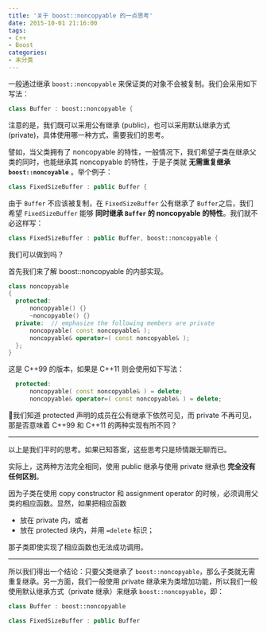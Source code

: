 ```yaml
---
title: '关于 boost::noncopyable 的一点思考'
date: 2015-10-01 21:16:00
tags:
- C++
- Boost
categories:
- 未分类
---
```



一般通过继承 `boost::noncopyable` 来保证类的对象不会被复制。我们会采用如下写法：

```cpp
class Buffer : boost::noncopyable {
```

注意的是，我们既可以采用公有继承 (public)，也可以采用默认继承方式 (private)，具体使用哪一种方式，需要我们的思考。

譬如，当父类拥有了 noncopyable 的特性，一般情况下，我们希望子类在继承父类的同时，也能继承其 noncopyable 的特性，于是子类就 **无需重复继承 `boost::noncoyable`** 。举个例子：

```cpp
class FixedSizeBuffer : public Buffer {
```

由于 `Buffer` 不应该被复制，在 `FixedSizeBuffer` 公有继承了 `Buffer`之后，我们希望 `FixedSizeBuffer` 能够 **同时继承 `Buffer` 的 noncopyable 的特性**。我们就不必这样写：

```cpp
class FixedSizeBuffer : public Buffer, boost::noncopyable {
```

我们可以做到吗？

首先我们来了解 boost::noncopyable 的内部实现。

```cpp
class noncopyable
{
  protected:
      noncopyable() {}
      ~noncopyable() {}
  private:  // emphasize the following members are private
      noncopyable( const noncopyable& );
      noncopyable& operator=( const noncopyable& );
  };
}
```

这是 C++99 的版本，如果是 C++11 则会使用如下写法：

```cpp
  protected:
      noncopyable( const noncopyable& ) = delete;
      noncopyable& operator=( const noncopyable& ) = delete;
```

我们知道 protected 声明的成员在公有继承下依然可见，而 private 不再可见，那是否意味着 C++99 和 C++11 的两种实现有所不同？

-------

以上是我们平时的思考。如果已知答案，这些思考只是矫情跟无聊而已。

实际上，这两种方法完全相同，使用 public 继承与使用 private 继承也 **完全没有任何区别**。

因为子类在使用 copy constructor 和 assignment operator 的时候，必须调用父类的相应函数。显然，如果把相应函数

+ 放在 private 内，或者
+ 放在 protected 块内，并用 `=delete` 标识；

那子类即使实现了相应函数也无法成功调用。


------

所以我们得出一个结论：只要父类继承了 `boost::noncopyable`，那么子类就无需重复继承。另一方面，我们一般使用 private 继承来为类增加功能，所以我们一般使用默认继承方式（private 继承）来继承 `boost::noncopyable`，即：

```cpp
class Buffer : boost::noncopyable
```

```cpp
class FixedSizeBuffer : public Buffer
```
